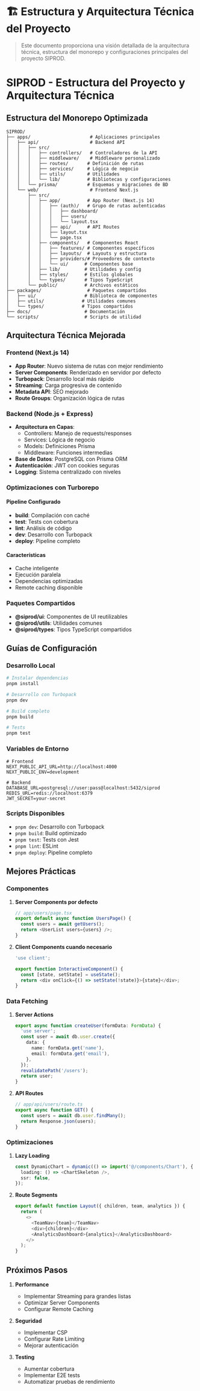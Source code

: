 # 🏗️ Estructura y Arquitectura Técnica del Proyecto

> Este documento proporciona una visión detallada de la arquitectura técnica, estructura del monorepo y configuraciones principales del proyecto SIPROD.

# SIPROD - Estructura del Proyecto y Arquitectura Técnica

## Estructura del Monorepo Optimizada

```
SIPROD/
├── apps/                      # Aplicaciones principales
│   ├── api/                   # Backend API
│   │   ├── src/
│   │   │   ├── controllers/   # Controladores de la API
│   │   │   ├── middleware/    # Middleware personalizado
│   │   │   ├── routes/       # Definición de rutas
│   │   │   ├── services/     # Lógica de negocio
│   │   │   ├── utils/        # Utilidades
│   │   │   └── lib/          # Bibliotecas y configuraciones
│   │   └── prisma/           # Esquemas y migraciones de BD
│   └── web/                   # Frontend Next.js
│       ├── src/
│       │   ├── app/          # App Router (Next.js 14)
│       │   │   ├── (auth)/   # Grupo de rutas autenticadas
│       │   │   │   ├── dashboard/
│       │   │   │   ├── users/
│       │   │   │   └── layout.tsx
│       │   │   ├── api/      # API Routes
│       │   │   ├── layout.tsx
│       │   │   └── page.tsx
│       │   ├── components/   # Componentes React
│       │   │   ├── features/ # Componentes específicos
│       │   │   ├── layouts/  # Layouts y estructura
│       │   │   ├── providers/# Proveedores de contexto
│       │   │   └── ui/      # Componentes base
│       │   ├── lib/         # Utilidades y config
│       │   ├── styles/      # Estilos globales
│       │   └── types/       # Tipos TypeScript
│       └── public/          # Archivos estáticos
├── packages/                 # Paquetes compartidos
│   ├── ui/                  # Biblioteca de componentes
│   ├── utils/              # Utilidades comunes
│   └── types/              # Tipos compartidos
├── docs/                    # Documentación
└── scripts/                 # Scripts de utilidad
```

## Arquitectura Técnica Mejorada

### Frontend (Next.js 14)
- **App Router**: Nuevo sistema de rutas con mejor rendimiento
- **Server Components**: Renderizado en servidor por defecto
- **Turbopack**: Desarrollo local más rápido
- **Streaming**: Carga progresiva de contenido
- **Metadata API**: SEO mejorado
- **Route Groups**: Organización lógica de rutas

### Backend (Node.js + Express)
- **Arquitectura en Capas**:
  - Controllers: Manejo de requests/responses
  - Services: Lógica de negocio
  - Models: Definiciones Prisma
  - Middleware: Funciones intermedias
- **Base de Datos**: PostgreSQL con Prisma ORM
- **Autenticación**: JWT con cookies seguras
- **Logging**: Sistema centralizado con niveles

### Optimizaciones con Turborepo

#### Pipeline Configurado
- **build**: Compilación con caché
- **test**: Tests con cobertura
- **lint**: Análisis de código
- **dev**: Desarrollo con Turbopack
- **deploy**: Pipeline completo

#### Características
- Cache inteligente
- Ejecución paralela
- Dependencias optimizadas
- Remote caching disponible

### Paquetes Compartidos
- **@siprod/ui**: Componentes de UI reutilizables
- **@siprod/utils**: Utilidades comunes
- **@siprod/types**: Tipos TypeScript compartidos

## Guías de Configuración

### Desarrollo Local
```bash
# Instalar dependencias
pnpm install

# Desarrollo con Turbopack
pnpm dev

# Build completo
pnpm build

# Tests
pnpm test
```

### Variables de Entorno
```env
# Frontend
NEXT_PUBLIC_API_URL=http://localhost:4000
NEXT_PUBLIC_ENV=development

# Backend
DATABASE_URL=postgresql://user:pass@localhost:5432/siprod
REDIS_URL=redis://localhost:6379
JWT_SECRET=your-secret
```

### Scripts Disponibles
- `pnpm dev`: Desarrollo con Turbopack
- `pnpm build`: Build optimizado
- `pnpm test`: Tests con Jest
- `pnpm lint`: ESLint
- `pnpm deploy`: Pipeline completo

## Mejores Prácticas

### Componentes
1. **Server Components por defecto**
   ```typescript
   // app/users/page.tsx
   export default async function UsersPage() {
     const users = await getUsers();
     return <UserList users={users} />;
   }
   ```

2. **Client Components cuando necesario**
   ```typescript
   'use client';
   
   export function InteractiveComponent() {
     const [state, setState] = useState();
     return <div onClick={() => setState(!state)}>{state}</div>;
   }
   ```

### Data Fetching
1. **Server Actions**
   ```typescript
   export async function createUser(formData: FormData) {
     'use server';
     const user = await db.user.create({
       data: {
         name: formData.get('name'),
         email: formData.get('email'),
       },
     });
     revalidatePath('/users');
     return user;
   }
   ```

2. **API Routes**
   ```typescript
   // app/api/users/route.ts
   export async function GET() {
     const users = await db.user.findMany();
     return Response.json(users);
   }
   ```

### Optimizaciones
1. **Lazy Loading**
   ```typescript
   const DynamicChart = dynamic(() => import('@/components/Chart'), {
     loading: () => <ChartSkeleton />,
     ssr: false,
   });
   ```

2. **Route Segments**
   ```typescript
   export default function Layout({ children, team, analytics }) {
     return (
       <>
         <TeamNav>{team}</TeamNav>
         <div>{children}</div>
         <AnalyticsDashboard>{analytics}</AnalyticsDashboard>
       </>
     );
   }
   ```

## Próximos Pasos

1. **Performance**
   - Implementar Streaming para grandes listas
   - Optimizar Server Components
   - Configurar Remote Caching

2. **Seguridad**
   - Implementar CSP
   - Configurar Rate Limiting
   - Mejorar autenticación

3. **Testing**
   - Aumentar cobertura
   - Implementar E2E tests
   - Automatizar pruebas de rendimiento